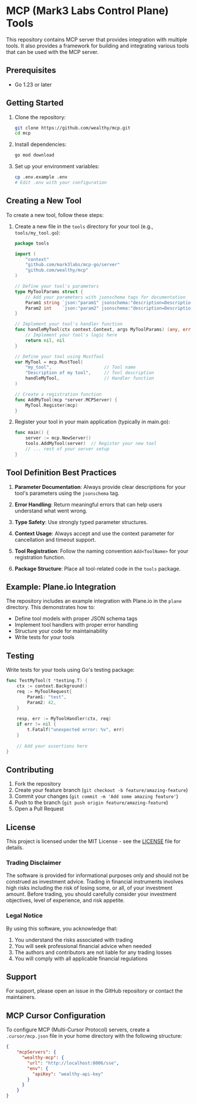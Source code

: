 # MCP (Mark3 Labs Control Plane) Tools

This repository contains MCP server that provides integration with multiple tools. It also provides a framework for building and integrating various tools that can be used with the MCP server.


## Prerequisites

- Go 1.23 or later


## Getting Started

1. Clone the repository:
   ```bash
   git clone https://github.com/wealthy/mcp.git
   cd mcp
   ```

2. Install dependencies:
   ```bash
   go mod download
   ```

3. Set up your environment variables:
   ```bash
   cp .env.example .env
   # Edit .env with your configuration
   ```

## Creating a New Tool

To create a new tool, follow these steps:

1. Create a new file in the `tools` directory for your tool (e.g., `tools/my_tool.go`):
   ```go
   package tools

   import (
       "context"
       "github.com/mark3labs/mcp-go/server"
       "github.com/wealthy/mcp"
   )

   // Define your tool's parameters
   type MyToolParams struct {
       // Add your parameters with jsonschema tags for documentation
       Param1 string `json:"param1" jsonschema:"description=Description of param1"`
       Param2 int    `json:"param2" jsonschema:"description=Description of param2"`
   }

   // Implement your tool's handler function
   func handleMyTool(ctx context.Context, args MyToolParams) (any, error) {
       // Implement your tool's logic here
       return nil, nil
   }

   // Define your tool using MustTool
   var MyTool = mcp.MustTool(
       "my_tool",                    // Tool name
       "Description of my tool",     // Tool description
       handleMyTool,                 // Handler function
   )

   // Create a registration function
   func AddMyTool(mcp *server.MCPServer) {
       MyTool.Register(mcp)
   }
   ```

2. Register your tool in your main application (typically in main.go):
   ```go
   func main() {
       server := mcp.NewServer()
       tools.AddMyTool(server)  // Register your new tool
       // ... rest of your server setup
   }
   ```

## Tool Definition Best Practices

1. **Parameter Documentation**: Always provide clear descriptions for your tool's parameters using the `jsonschema` tag.

2. **Error Handling**: Return meaningful errors that can help users understand what went wrong.

3. **Type Safety**: Use strongly typed parameter structures.

4. **Context Usage**: Always accept and use the context parameter for cancellation and timeout support.

5. **Tool Registration**: Follow the naming convention `Add<ToolName>` for your registration function.

6. **Package Structure**: Place all tool-related code in the `tools` package.

## Example: Plane.io Integration

The repository includes an example integration with Plane.io in the `plane` directory. This demonstrates how to:

- Define tool models with proper JSON schema tags
- Implement tool handlers with proper error handling
- Structure your code for maintainability
- Write tests for your tools

## Testing

Write tests for your tools using Go's testing package:

```go
func TestMyTool(t *testing.T) {
    ctx := context.Background()
    req := MyToolRequest{
        Param1: "test",
        Param2: 42,
    }
    
    resp, err := MyToolHandler(ctx, req)
    if err != nil {
        t.Fatalf("unexpected error: %v", err)
    }
    
    // Add your assertions here
}
```

## Contributing

1. Fork the repository
2. Create your feature branch (`git checkout -b feature/amazing-feature`)
3. Commit your changes (`git commit -m 'Add some amazing feature'`)
4. Push to the branch (`git push origin feature/amazing-feature`)
5. Open a Pull Request

## License

This project is licensed under the MIT License - see the [LICENSE](LICENSE) file for details.

### Trading Disclaimer

The software is provided for informational purposes only and should not be construed as investment advice. Trading in financial instruments involves high risks including the risk of losing some, or all, of your investment amount. Before trading, you should carefully consider your investment objectives, level of experience, and risk appetite.

### Legal Notice

By using this software, you acknowledge that:
1. You understand the risks associated with trading
2. You will seek professional financial advice when needed
3. The authors and contributors are not liable for any trading losses
4. You will comply with all applicable financial regulations

## Support

For support, please open an issue in the GitHub repository or contact the maintainers. 


## MCP Cursor Configuration

To configure MCP (Multi-Cursor Protocol) servers, create a `.cursor/mcp.json` file in your home directory with the following structure:

```json
{
    "mcpServers": {
      "wealthy-mcp": {
        "url": "http://localhost:8006/sse",
        "env": {
          "apiKey": "wealthy-api-key"
        }
      }
    }
}
``` 